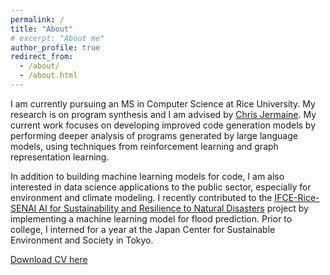 ```yaml
---
permalink: /
title: "About"
# excerpt: "About me"
author_profile: true
redirect_from: 
  - /about/
  - /about.html
---
```


I am currently pursuing an MS in Computer Science at Rice University. My research is on program synthesis and I am advised by [Chris Jermaine](https://www.cs.rice.edu/~cmj4/). My current work focuses on developing improved code generation models by performing deeper analysis of programs generated by large language models, using techniques from reinforcement learning and graph representation learning.

In addition to building machine learning models for code, I am also interested in data science applications to the public sector, especially for environment and climate modeling. I recently contributed to the [IFCE-Rice-SENAI AI for Sustainability and Resilience to Natural Disasters](https://www.100kstrongamericas.org/ifce-rice-senai-program-on-artificial-intelligence-for-urban-sustainability-and-resilience-to-natural-disasters-in-the-americas/) project by implementing a machine learning model for flood prediction. Prior to college, I interned for a year at the Japan Center for Sustainable Environment and Society in Tokyo.    

[Download CV here](http://chima-adiole.github.io/files/cv.pdf)
